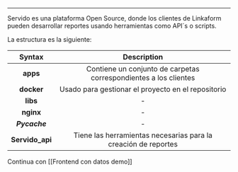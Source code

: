 -----------------------------------------------------------------------------------
Servido es una plataforma Open Source, donde los clientes de Linkaform pueden desarrollar reportes usando herramientas como API´s o scripts.

La estructura es la siguiente:

| Syntax      | Description |
| :---------: | :---------: |
| **apps**     | Contiene un conjunto de carpetas correspondientes a los clientes       |
| **docker**   | Usado para gestionar el proyecto en el repositorio     |
| **libs**     | -       |
| **nginx**   | -     |
| **_Pycache_**     | -      |
| **Servido_api**   | Tiene las herramientas necesarias para la creación  de reportes   |

Continua con [[Frontend con datos demo]]

